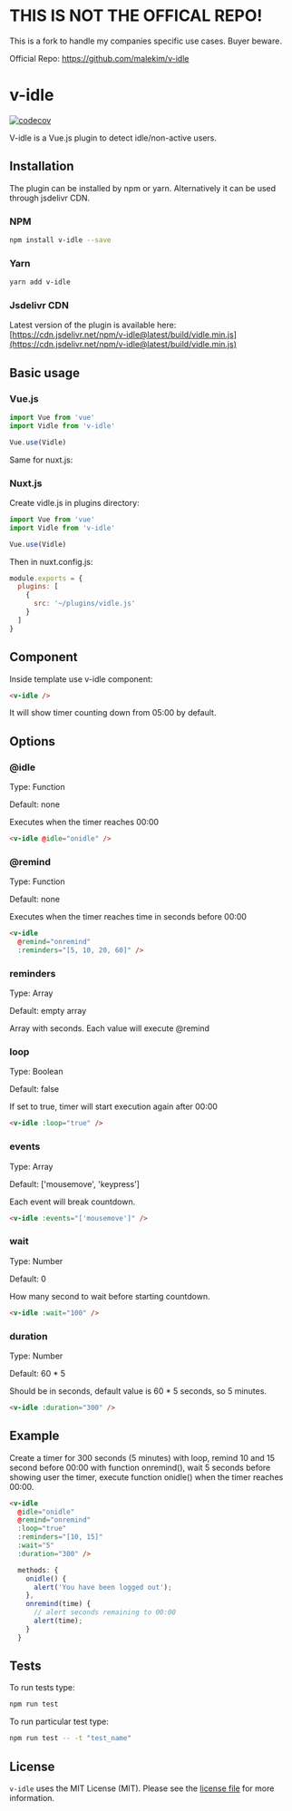 # THIS IS NOT THE OFFICAL REPO!

This is a fork to handle my companies specific use cases. Buyer beware.

Official Repo:  https://github.com/malekim/v-idle

# v-idle

[![codecov](https://codecov.io/gh/malekim/v-idle/branch/master/graph/badge.svg)](https://codecov.io/gh/malekim/v-idle)

V-idle is a Vue.js plugin to detect idle/non-active users.

## Installation

The plugin can be installed by npm or yarn. Alternatively it can be used through jsdelivr CDN.

### NPM

```bash
npm install v-idle --save
```

### Yarn

```bash
yarn add v-idle
```

### Jsdelivr CDN

Latest version of the plugin is available here:
[https://cdn.jsdelivr.net/npm/v-idle@latest/build/vidle.min.js](https://cdn.jsdelivr.net/npm/v-idle@latest/build/vidle.min.js)

## Basic usage

### Vue.js

```javascript
import Vue from 'vue'
import Vidle from 'v-idle'

Vue.use(Vidle)
```

Same for nuxt.js:

### Nuxt.js

Create vidle.js in plugins directory:

```javascript
import Vue from 'vue'
import Vidle from 'v-idle'

Vue.use(Vidle)
```

Then in nuxt.config.js:

```javascript
module.exports = {
  plugins: [
    {
      src: '~/plugins/vidle.js'
    }
  ]
}
```

## Component

Inside template use v-idle component:

```html
<v-idle />
```

It will show timer counting down from 05:00 by default.

## Options

### @idle

Type: Function

Default: none

Executes when the timer reaches 00:00

```html
<v-idle @idle="onidle" />
```

### @remind

Type: Function

Default: none

Executes when the timer reaches time in seconds before 00:00

```html
<v-idle
  @remind="onremind"
  :reminders="[5, 10, 20, 60]" />
```

### reminders

Type: Array

Default: empty array

Array with seconds. Each value will execute @remind

### loop

Type: Boolean

Default: false

If set to true, timer will start execution again after 00:00

```html
<v-idle :loop="true" />
```

### events

Type: Array

Default: ['mousemove', 'keypress']

Each event will break countdown.

```html
<v-idle :events="['mousemove']" />
```

### wait

Type: Number

Default: 0

How many second to wait before starting countdown.

```html
<v-idle :wait="100" />
```

### duration

Type: Number

Default: 60 * 5

Should be in seconds, default value is 60 * 5 seconds, so 5 minutes.

```html
<v-idle :duration="300" />
```

## Example

Create a timer for 300 seconds (5 minutes) with loop, remind 10 and 15 second before 00:00 with function onremind(), wait 5 seconds before showing user the timer, execute function onidle() when the timer reaches 00:00.

```html
<v-idle
  @idle="onidle"
  @remind="onremind"
  :loop="true"
  :reminders="[10, 15]"
  :wait="5"
  :duration="300" />
```

```javascript
  methods: {
    onidle() {
      alert('You have been logged out');
    },
    onremind(time) {
      // alert seconds remaining to 00:00
      alert(time);
    }
  }
```

## Tests

To run tests type:
```bash
npm run test
```

To run particular test type:
```bash
npm run test -- -t "test_name"
```

## License

`v-idle` uses the MIT License (MIT). Please see the [license file](https://github.com/malekim/v-idle/blob/master/LICENSE) for more information.
